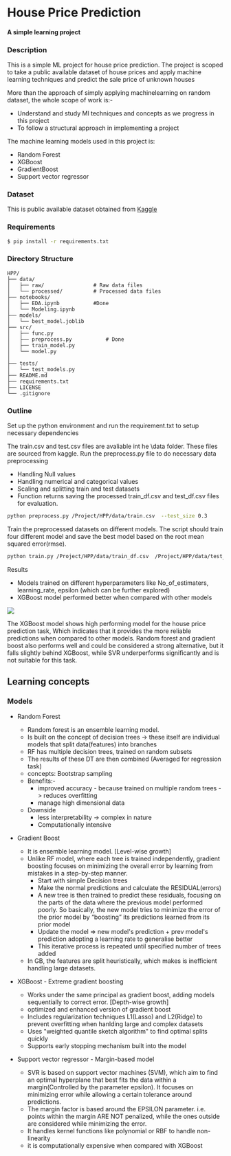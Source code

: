 
# House Price Prediction 
####  A simple learning project

### Description
This is a simple ML project for house price prediction. The project is scoped to take a public available dataset of house prices and 
apply machine learning techniques and predict the sale price of unknown houses 

More than the approach of simply applying machinelearning on random dataset, the whole scope
of work is:-

* Understand and study Ml techniques and concepts as we progress in this project
* To follow a structural approach in implementing a project

The machine learning models used in this project is:
* Random Forest
* XGBoost
* GradientBoost
* Support vector regressor

### Dataset
This is public available dataset obtained from [Kaggle](https://www.kaggle.com/competitions/house-prices-advanced-regression-techniques)

### Requirements
```bash
$ pip install -r requirements.txt
```


### Directory Structure
```plaintext
HPP/
├── data/
│   ├── raw/                # Raw data files
│   └── processed/          # Processed data files
├── notebooks/
│   ├── EDA.ipynb           #Done
│   └── Modeling.ipynb
├── models/
│   └── best_model.joblib
├── src/
│   ├── func.py
│   ├── preprocess.py           # Done
│   ├── train_model.py
│   └── model.py
│ 
├── tests/
│   └── test_models.py
├── README.md
├── requirements.txt
├── LICENSE
└── .gitignore
```

### Outline
Set up the python environment and run the requirement.txt to setup necessary
dependencies

The train.csv and test.csv files are avaliable int he \data folder. These 
files are sourced from kaggle. Run the preprocess.py file to do necessary 
data preprocessing
  * Handling Null values
  * Handling numerical and categorical values
  * Scaling and splitting train and test datasets
  * Function returns saving the processed train_df.csv and 
  test_df.csv files for evaluation.
```bash
python preprocess.py /Project/HPP/data/train.csv  --test_size 0.3
```
Train the preprocessed datasets on different models. The script should train
four different model and save the best model based on the root mean squared error(rmse).


```bash
python train.py /Project/HPP/data/train_df.csv  /Project/HPP/data/test_df.csv
```
Results
  * Models trained on different hyperparameters like No_of_estimaters, learning_rate, epsilon
    (which can be further explored)
  * XGBoost model performed better when compared with other models

![](https://github.com/Mabinuv/project_hpp/issues/1#issue-2630799888)

The XGBoost model shows high performing model for the house price prediction 
task, Which indicates that it provides the more reliable 
predictions when compared to other models. Random forest and gradient boost also 
performs well and could be considered a strong alternative, 
but it falls slightly behind 
XGBoost, while SVR underperforms significantly and is 
not suitable for this task.

## Learning concepts

### Models
- Random Forest
    * Random forest is an ensemble learning model.
    * Is built on the concept of decision trees -> these itself are individual models that split data(features) into branches
    * RF has multiple decision trees, trained on random subsets
    * The results of these DT are then combined (Averaged for regression task)
    * concepts: Bootstrap sampling
    * Benefits:-
      * improved accuracy - because trained on multiple random trees -> reduces overfitting
      * manage high dimensional data
    * Downside
      * less interpretability -> complex in nature
      * Computationally intensive

- Gradient Boost
  * It is ensemble learning model. [Level-wise growth]
  * Unlike RF model, where each tree is trained independently, gradient boosting 
  focuses on minimizing the overall error by learning from mistakes 
  in a step-by-step manner.
    * Start with simple Decision trees
    * Make the normal predictions and calculate the RESIDUAL(errors)
    * A new tree is then trained to predict these residuals,
    focusing on the parts of the data where the previous model performed poorly. 
    So basically, the new model tries to minimize the error of the prior model 
    by “boosting” its predictions learned from its prior model
    * Update the model => new model's prediction + prev model's prediction adopting a learning rate
    to generalise better
    * This iterative process is repeated until specified number of trees added
  * In GB, the features are split heuristically, which makes is inefficient handling 
  large datasets.

- XGBoost - Extreme gradient boosting
  * Works under the same principal as gradient boost, adding models sequentially 
  to correct error. [Depth-wise growth]
  * optimized and enhanced version of gradient boost
  * Includes regularization techniques L1(Lasso) and L2(Ridge) to prevent
  overfitting when hanlding large and complex datasets
  * Uses "weighted quantile sketch algorithm" to find optimal splits quickly
  * Supports early stopping mechanism built into the model

- Support vector regressor - Margin-based model
  * SVR is based on support vector machines (SVM), which aim to find an 
  optimal hyperplane that best fits the data within a margin(Controlled by the parameter epsilon).
  It focuses on minimizing error while allowing a certain tolerance around predictions. 
  * The margin factor is based around the EPSILON parameter. i.e. points within the margin ARE NOT penalized,
  while the ones outside are considered while minimizing the error.
  * It handles kernel functions like polynomial or RBF to handle non-linearity
  * it is computationally expensive when compared with XGBoost

